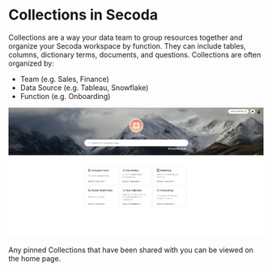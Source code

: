 # Collections in Secoda

Collections are a way your data team to group resources together and organize your Secoda workspace by function. They can include tables, columns, dictionary terms, documents, and questions. Collections are often organized by:

* Team (e.g. Sales, Finance)
* Data Source (e.g. Tableau, Snowflake)
* Function (e.g. Onboarding)

![](<../.gitbook/assets/Screen Shot 2022-04-08 at 12.38.10 PM.png>)

Any pinned Collections that have been shared with you can be viewed on the home page.
